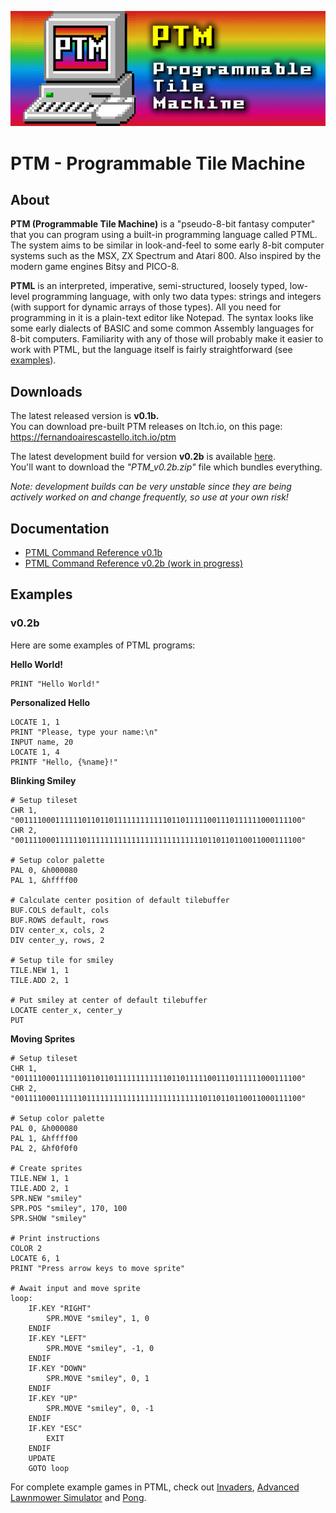 ![PTM Logo](https://github.com/FernandoAiresCastello/PTM/blob/master/Images/logo.fw.png?raw=true)

# PTM - Programmable Tile Machine

## About
	
__PTM (Programmable Tile Machine)__ is a "pseudo-8-bit fantasy computer" that you can program using a built-in programming language called PTML. The system aims to be similar in look-and-feel to some early 8-bit computer systems such as the MSX, ZX Spectrum and Atari 800. Also inspired by the modern game engines Bitsy and PICO-8.

__PTML__ is an interpreted, imperative, semi-structured, loosely typed, low-level programming language, with only two data types: strings and integers (with support for dynamic arrays of those types). All you need for programming in it is a plain-text editor like Notepad. The syntax looks like some early dialects of BASIC and some common Assembly languages for 8-bit computers. Familiarity with any of those will probably make it easier to work with PTML, but the language itself is fairly straightforward (see [examples](https://github.com/FernandoAiresCastello/PTM#examples)).

## Downloads

The latest released version is __v0.1b.__  
You can download pre-built PTM releases on Itch.io, on this page: https://fernandoairescastello.itch.io/ptm

The latest development build for version __v0.2b__ is available [here](https://github.com/FernandoAiresCastello/PTM/tree/master/v0.2b/Build).  
You'll want to download the *"PTM_v0.2b.zip"* file which bundles everything.  

*Note: development builds can be *very* unstable since they are being actively worked on and change frequently, so use at your own risk!*

## Documentation

- [PTML Command Reference v0.1b](https://docs.google.com/spreadsheets/d/1YwwevUD65kUNky194NmnlzqBe67nMvq3Hs2m6oJnqa8/edit?usp=sharing)
- [PTML Command Reference v0.2b (work in progress)](https://docs.google.com/spreadsheets/d/1uPhPh0LLgRmL87Uo9hDXGUhOOFIESIYAcZ_nJOlN2VI/edit?usp=sharing)

## Examples
### v0.2b

Here are some examples of PTML programs:

**Hello World!**
```
PRINT "Hello World!"
```
**Personalized Hello**
```
LOCATE 1, 1
PRINT "Please, type your name:\n"
INPUT name, 20
LOCATE 1, 4
PRINTF "Hello, {%name}!"
```
**Blinking Smiley**
```
# Setup tileset
CHR 1, "0011110001111110110110111111111111011011111001110111111000111100"
CHR 2, "0011110001111110111111111111111111111111110110110110011000111100"

# Setup color palette
PAL 0, &h000080
PAL 1, &hffff00

# Calculate center position of default tilebuffer
BUF.COLS default, cols
BUF.ROWS default, rows
DIV center_x, cols, 2
DIV center_y, rows, 2

# Setup tile for smiley
TILE.NEW 1, 1
TILE.ADD 2, 1

# Put smiley at center of default tilebuffer
LOCATE center_x, center_y
PUT
```
**Moving Sprites**
```
# Setup tileset
CHR 1, "0011110001111110110110111111111111011011111001110111111000111100"
CHR 2, "0011110001111110111111111111111111111111110110110110011000111100"

# Setup color palette
PAL 0, &h000080
PAL 1, &hffff00
PAL 2, &hf0f0f0

# Create sprites
TILE.NEW 1, 1
TILE.ADD 2, 1
SPR.NEW "smiley"
SPR.POS "smiley", 170, 100
SPR.SHOW "smiley"

# Print instructions
COLOR 2
LOCATE 6, 1
PRINT "Press arrow keys to move sprite"

# Await input and move sprite
loop:
	IF.KEY "RIGHT"
		SPR.MOVE "smiley", 1, 0
	ENDIF
	IF.KEY "LEFT"
		SPR.MOVE "smiley", -1, 0
	ENDIF
	IF.KEY "DOWN"
		SPR.MOVE "smiley", 0, 1
	ENDIF
	IF.KEY "UP"
		SPR.MOVE "smiley", 0, -1
	ENDIF
	IF.KEY "ESC"
		EXIT
	ENDIF
	UPDATE
	GOTO loop
```
For complete example games in PTML, check out [Invaders](https://github.com/FernandoAiresCastello/PTM/blob/master/v0.2b/Build/games/invaders.ptm), [Advanced Lawnmower Simulator](https://github.com/FernandoAiresCastello/PTM/blob/master/v0.2b/Build/games/advanced_lawnmower_sim.ptm) and [Pong](https://github.com/FernandoAiresCastello/PTM/blob/master/v0.2b/Build/games/pong.ptm).

